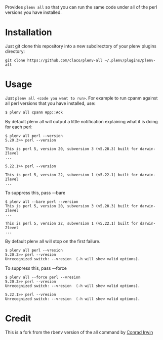 Provides `plenv all` so that you can run the same code under all of the perl versions you have installed.

Installation
============

Just git clone this repository into a new subdirectory of your plenv plugins directory:

```
git clone https://github.com/claco/plenv-all ~/.plenv/plugins/plenv-all
```

Usage
=====

Just `plenv all <code you want to run>`. For example to run cpanm against all perl versions that you have installed, use:

```
$ plenv all cpanm App::Ack
```

By default plenv all will output a little notification explaining what it is doing for each perl:

```
$ plenv all perl --version
5.20.3>> perl --version

This is perl 5, version 20, subversion 3 (v5.20.3) built for darwin-2level
...

5.22.1>> perl --version

This is perl 5, version 22, subversion 1 (v5.22.1) built for darwin-2level
...
```

To suppress this, pass --bare

```
$ plenv all --bare perl --version
This is perl 5, version 20, subversion 3 (v5.20.3) built for darwin-2level
...

This is perl 5, version 22, subversion 1 (v5.22.1) built for darwin-2level
...
```

By default plenv all will stop on the first failure.

```
$ plenv all perl --vresion
5.20.3>> perl --vresion
Unrecognized switch: --vresion  (-h will show valid options).
```

To suppress this, pass --force

```
$ plenv all --force perl --vresion
5.20.3>> perl --vresion
Unrecognized switch: --vresion  (-h will show valid options).

5.22.1>> perl --vresion
Unrecognized switch: --vresion  (-h will show valid options).
```

Credit
======

This is a fork from the rbenv version of the all command by [Conrad Irwin](https://github.com/ConradIrwin/rbenv-all)

